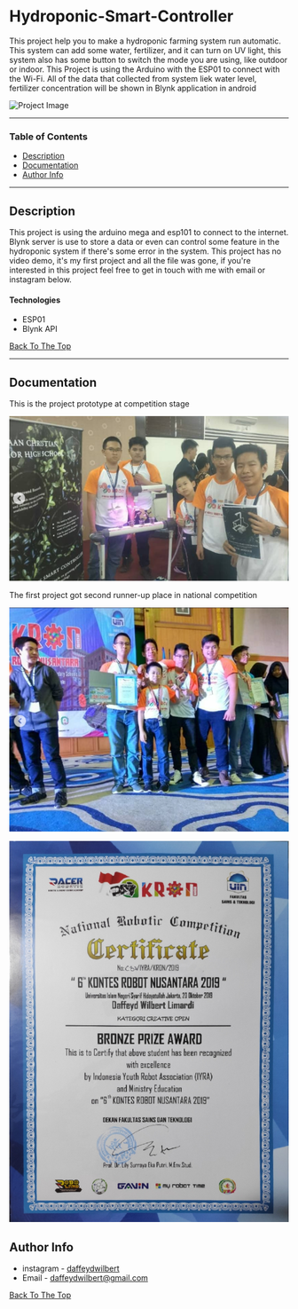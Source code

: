 
# Hydroponic-Smart-Controller
This project help you to make a hydroponic farming system run automatic. This system can add some water, fertilizer, and it can turn on UV light, this system also has some button to switch the mode you are using, like outdoor or indoor. This Project is using the Arduino with the ESP01 to connect with the Wi-Fi. All of the data that collected from system liek water level, fertilizer concentration will be shown in Blynk application in android

![Project Image](Assets/cover.png)

---

### Table of Contents


- [Description](#description)
- [Documentation](#documentation)
- [Author Info](#author-info)

---

## Description

This project is using the arduino mega and esp101 to connect to the internet. Blynk server is use to store a data or even can control some feature in the hydroponic system if there's some error in the system. This project has no video demo, it's my first project and all the file was gone, if you're interested in this project feel free to get in touch with me with email or instagram below.
#### Technologies

- ESP01
- Blynk API 

[Back To The Top](#read-me-template)

---

## Documentation
This is the project prototype at competition stage

![Project Image](Assets/compestage.png)

The first project got second runner-up place in national competition

![Project Image](Assets/3rd.png)

![Project Image](Assets/cert.jpg)

## Author Info

- instagram - [daffeydwilbert](https://www.instagram.com/daffeydwilbert/)
- Email - daffeydwilbert@gmail.com

[Back To The Top](#read-me-template)


